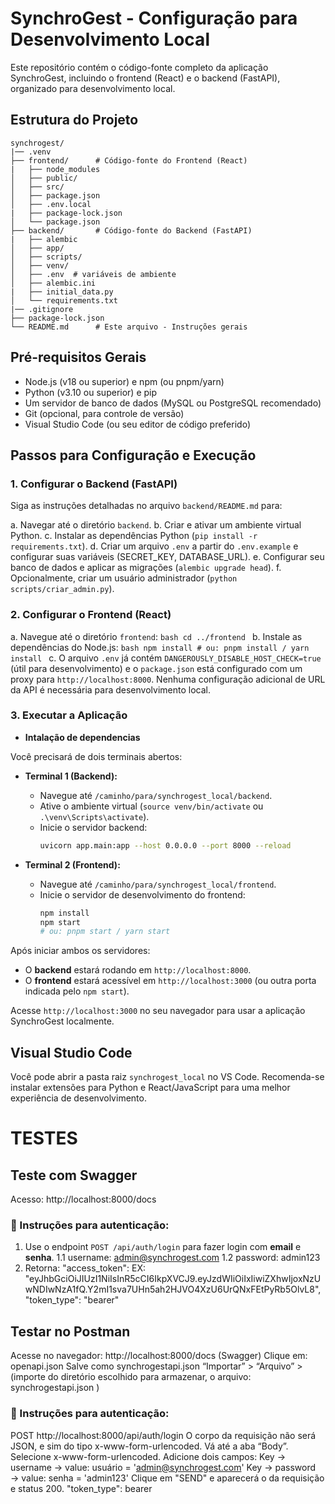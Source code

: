 # SynchroGest - Configuração para Desenvolvimento Local

Este repositório contém o código-fonte completo da aplicação SynchroGest, incluindo o frontend (React) e o backend (FastAPI), organizado para desenvolvimento local.

## Estrutura do Projeto

```
synchrogest/
|── .venv
├── frontend/      # Código-fonte do Frontend (React)
|   ├── node_modules
│   ├── public/
│   ├── src/
│   ├── package.json
│   ├── .env.local
|   ├── package-lock.json 
│   └── package.json
├── backend/       # Código-fonte do Backend (FastAPI)
|   ├── alembic
│   ├── app/
│   ├── scripts/
│   ├── venv/
│   ├── .env  # variáveis de ambiente
│   ├── alembic.ini
|   ├── initial_data.py
│   └── requirements.txt
|── .gitignore
├── package-lock.json
└── README.md      # Este arquivo - Instruções gerais
```

## Pré-requisitos Gerais

*   Node.js (v18 ou superior) e npm (ou pnpm/yarn)
*   Python (v3.10 ou superior) e pip
*   Um servidor de banco de dados (MySQL ou PostgreSQL recomendado)
*   Git (opcional, para controle de versão)
*   Visual Studio Code (ou seu editor de código preferido)

## Passos para Configuração e Execução

### 1. Configurar o Backend (FastAPI)

Siga as instruções detalhadas no arquivo `backend/README.md` para:

a.  Navegar até o diretório `backend`.
b.  Criar e ativar um ambiente virtual Python.
c.  Instalar as dependências Python (`pip install -r requirements.txt`).
d.  Criar um arquivo `.env` a partir do `.env.example` e configurar suas variáveis (SECRET_KEY, DATABASE_URL).
e.  Configurar seu banco de dados e aplicar as migrações (`alembic upgrade head`).
f.  Opcionalmente, criar um usuário administrador (`python scripts/criar_admin.py`).

### 2. Configurar o Frontend (React)

a.  Navegue até o diretório `frontend`:
    ```bash
    cd ../frontend
    ```
b.  Instale as dependências do Node.js:
    ```bash
    npm install
    # ou: pnpm install / yarn install
    ```
c.  O arquivo `.env` já contém `DANGEROUSLY_DISABLE_HOST_CHECK=true` (útil para desenvolvimento) e o `package.json` está configurado com um proxy para `http://localhost:8000`. Nenhuma configuração adicional de URL da API é necessária para desenvolvimento local.

### 3. Executar a Aplicação

* **Intalação de dependencias**
    <!-- pip install mysql-connector-python  (instalação do banco de dados mysql) -->
    <!-- pip install --upgrade bcrypt (atualiza o pacote bcrypt) -->
    <!-- python scripts/criar_admin.py -->

    <!-- alembic revision --autogenerate -m "criação inicial das tabelas" (Gerar nova migração) -->
    <!-- alembic downgrade base (Exclui a última migração) -->
    <!-- alembic upgrade head (Aplicar no banco) -->

Você precisará de dois terminais abertos:

*   **Terminal 1 (Backend):**
    *   Navegue até `/caminho/para/synchrogest_local/backend`.
    <!-- cd C:\Users\Utilizador\Documents\SynchroGest\synchrogest\backend -->
    <!-- python -m venv venv -->
    *   Ative o ambiente virtual (`source venv/bin/activate` ou `.\venv\Scripts\activate`).
    <!-- .\venv\Scripts\Activate -->

    *   Inicie o servidor backend:
        ```bash
        uvicorn app.main:app --host 0.0.0.0 --port 8000 --reload
        ```


*   **Terminal 2 (Frontend):**
    *   Navegue até `/caminho/para/synchrogest_local/frontend`.
    <!-- cd C:\Users\Utilizador\Documents\SynchroGest\synchrogest\frontend -->
    *   Inicie o servidor de desenvolvimento do frontend:
        ```bash
        npm install
        npm start
        # ou: pnpm start / yarn start
        ```

Após iniciar ambos os servidores:

*   O **backend** estará rodando em `http://localhost:8000`.
*   O **frontend** estará acessível em `http://localhost:3000` (ou outra porta indicada pelo `npm start`).

Acesse `http://localhost:3000` no seu navegador para usar a aplicação SynchroGest localmente.

## Visual Studio Code

Você pode abrir a pasta raiz `synchrogest_local` no VS Code. Recomenda-se instalar extensões para Python e React/JavaScript para uma melhor experiência de desenvolvimento.


# TESTES

## Teste com Swagger

Acesso: http://localhost:8000/docs

### 🧪 Instruções para autenticação:

1. Use o endpoint `POST /api/auth/login` para fazer login com **email** e **senha**.
1.1 username: admin@synchrogest.com
1.2 password: admin123
2. Retorna: "access_token": EX: "eyJhbGciOiJIUzI1NiIsInR5cCI6IkpXVCJ9.eyJzdWIiOiIxIiwiZXhwIjoxNzUwNDIwNzA1fQ.Y2mI1sva7UHn5ah2HJVO4XzU6UrQNxFEtPyRb5OlvL8",
  "token_type": "bearer"


## Testar no Postman

Acesse no navegador: http://localhost:8000/docs (Swagger)
Clique em: openapi.json
Salve como synchrogestapi.json
“Importar” > “Arquivo” > (importe do diretório escolhido para armazenar, o arquivo: synchrogestapi.json )

### 🧪 Instruções para autenticação:

POST http://localhost:8000/api/auth/login
O corpo da requisição não será JSON, e sim do tipo x-www-form-urlencoded.
Vá até a aba “Body”.
Selecione x-www-form-urlencoded.
Adicione dois campos:
Key → username → value: usuário = 'admin@synchrogest.com'
Key → password → value: senha = 'admin123'
Clique em "SEND" e aparecerá o <token> da requisição e status 200.
"token_type": bearer 


